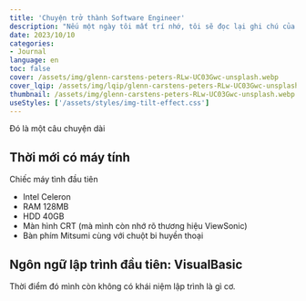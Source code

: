 ```yaml
---
title: 'Chuyện trở thành Software Engineer'
description: "Nếu một ngày tôi mất trí nhớ, tôi sẽ đọc lại ghi chú của mình"
date: 2023/10/10
categories:
- Journal
language: en
toc: false
cover: /assets/img/glenn-carstens-peters-RLw-UC03Gwc-unsplash.webp
cover_lqip: /assets/img/lqip/glenn-carstens-peters-RLw-UC03Gwc-unsplash.webp
thumbnail: /assets/img/glenn-carstens-peters-RLw-UC03Gwc-unsplash.webp
useStyles: ['/assets/styles/img-tilt-effect.css']
---
```

Đó là một câu chuyện dài
<!-- more -->
## Thời mới có máy tính
Chiếc máy tình đầu tiên 
- Intel Celeron
- RAM 128MB
- HDD 40GB
- Màn hình CRT (mà mình còn nhớ rõ thương hiệu ViewSonic)
- Bàn phím Mitsumi cùng với chuột bi huyền thoại

## Ngôn ngữ lập trình đầu tiên: VisualBasic
Thời điểm đó mình còn không có khái niệm lập trình là gì cơ. 

## 